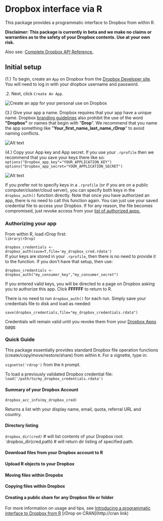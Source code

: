 # Dropbox interface via R

This package provides a  programmatic interface to Dropbox from within R.

**Disclaimer: This package is currently in beta and we make no claims or warranties as to the safety of your Dropbox contents. Use at your own risk.**

Also see:
[Complete Dropbox API Reference.](https://www2.dropbox.com/developers/reference/api)


## Initial setup
(1.) To begin, create an `App` on Dropbox from the [Dropbox Developer site](https://www2.dropbox.com/developers/apps). You will need to log in with your dropbox username and password.

.2. Next, click `Create An App`.

![Create an app for your personal use on Dropbox](https://github.com/karthikram/rDrop/blob/master/screenshots/create_app.png?raw=true
)

(3.) Give your app a name. Dropbox requires that your app have a unique name. Dropbox [branding guidelines](https://www2.dropbox.com/developers/reference/branding) also prohibit the use of the word **"Dropbox"** or names that begin with "**Drop**". We recommend that you name the app something like "**Your_first_name_last_name_rDrop**" to avoid naming conflicts.


![Alt text](https://github.com/karthikram/rDrop/blob/master/screenshots/name_your_app.png?raw=true)

(4.) Copy your App key and App secret. If you use your `.rprofile` then we recommend that you save your keys there like so: <br>
`options("Dropbox_app_key"="YOUR_APPLICATION_KEY")`<br>
`options("Dropbox_app_secret="YOUR_APPLICATION_SECRET")`
<br>

![Alt text](https://github.com/karthikram/rDrop/blob/master/screenshots/keys.png?raw=true)

If you prefer not to specify keys in a `.rprofile` (or if you are on a public computer/cluster/cloud server), you can specify both keys in the `dropbox_auth()` function directly. Note that once you have authorized an app, there is no need to call this function again. You can just use your saved credential file to access your Dropbox. If for any reason, the file becomes compromised, just revoke access from your [list of authorized apps.](https://www2.dropbox.com/account#applications)

### Authorizing your app
From within R, load rDrop first: <br>
`library(rDrop)`

 `dropbox_credentials <- dropbox_auth(save=T,file='my_dropbox_cred.rdata')`
 <br>
 If your keys are stored in your `.rprofile`, then there is no need to provide it to the function. If you don't have that setup, then use: <br>

 `dropbox_credentials <- dropbox_auth("my_consumer_key","my_consumer_secret")` <br>

 If you entered valid keys, you will be directed to a page on Dropbox asking you to authorize this app. Click **FFFFFF** to return to R.

 There is no need to run `dropbox_auth()` for each run. Simply save your credentials file to disk and load as needed:

 `save(dropbox_credentials,file="my_dropbox_credentials.rdata")`

 Credentials will remain valid until you revoke them from your [Dropbox Apps page](https://www2.dropbox.com/developers/apps).


### Quick Guide
This package essentially provides standard Dropbox file operation functions (create/copy/move/restore/share) from within `R`. For a vignette, type in: <br>

`vignette('rdrop')` from the `R` prompt.

To load a previously validated Dropbox credential file: <br>
`load('/path/to/my_dropbox_credentials.rdata')`

#### Summary of your Dropbox Account

`dropbox_acc_info(my_dropbox_cred)`

Returns a list with your display name, email, quota, referral URL and country.

#### Directory listing

`dropbox_dir(cred)` # will list contents of your Dropbox root.
`dropbox_dir(cred,path) # will return dir listing of specified path.

#### Download files from your Dropbox account to R

#### Upload R objects to your Dropbox

#### Moving files within Dropobx

#### Copying files within Dropbox

#### Creating a public share for any Dropbox file or folder


For more information on usage and tips, see [Introducing a programmatic interface to Dropbox from R](http://inundata.org/...)
[rDrop on CRAN](http://cran link)

